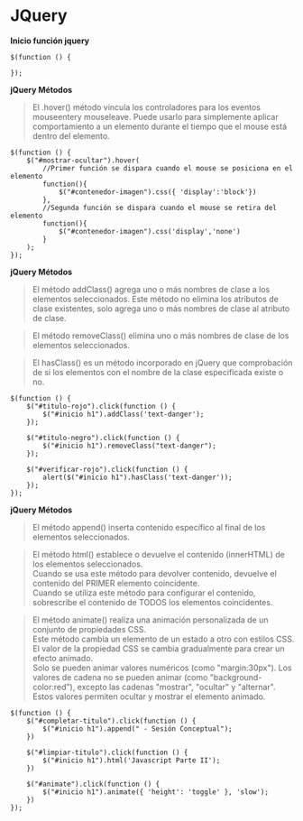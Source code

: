 # JQuery

**Inicio función jquery**  
~~~
$(function () {

});
~~~

**jQuery Métodos**  
>El .hover() método vincula los controladores para los eventos mouseentery mouseleave. Puede usarlo para simplemente aplicar comportamiento a un elemento durante el tiempo que el mouse está dentro del elemento.   

~~~
$(function () {
    $("#mostrar-ocultar").hover(
		//Primer función se dispara cuando el mouse se posiciona en el elemento
		function(){
			$("#contenedor-imagen").css({ 'display':'block'})
		},
		//Segunda función se dispara cuando el mouse se retira del elemento
		function(){
			$("#contenedor-imagen").css('display','none')
		}
	);
});
~~~

**jQuery Métodos**  
>El método addClass() agrega uno o más nombres de clase a los elementos seleccionados.
Este método no elimina los atributos de clase existentes, solo agrega uno o más nombres de clase al atributo de clase.  

>El método removeClass() elimina uno o más nombres de clase de los elementos seleccionados.  

>El hasClass() es un método incorporado en jQuery que comprobación de si los elementos con el nombre de la clase especificada existe o no.  

~~~
$(function () {
    $("#titulo-rojo").click(function () {
        $("#inicio h1").addClass('text-danger');
    });

    $("#titulo-negro").click(function () {
        $("#inicio h1").removeClass("text-danger");
    });

    $("#verificar-rojo").click(function () {
        alert($("#inicio h1").hasClass('text-danger'));
    });
});
~~~

**jQuery Métodos**  
>El método append() inserta contenido específico al final de los elementos seleccionados.   

>El método html() establece o devuelve el contenido (innerHTML) de los elementos seleccionados.  
Cuando se usa este método para devolver contenido, devuelve el contenido del PRIMER elemento coincidente.  
Cuando se utiliza este método para configurar el contenido, sobrescribe el contenido de TODOS los elementos coincidentes.  

>El método animate() realiza una animación personalizada de un conjunto de propiedades CSS.  
Este método cambia un elemento de un estado a otro con estilos CSS. El valor de la propiedad CSS se cambia gradualmente para crear un efecto animado.  
Solo se pueden animar valores numéricos (como "margin:30px"). Los valores de cadena no se pueden animar (como "background-color:red"), excepto las cadenas "mostrar", "ocultar" y "alternar". Estos valores permiten ocultar y mostrar el elemento animado.  

~~~
$(function () {
    $("#completar-titulo").click(function () {
        $("#inicio h1").append(" - Sesión Conceptual");
    })

    $("#limpiar-titulo").click(function () {
        $("#inicio h1").html('Javascript Parte II');
    })

    $("#animate").click(function () {
        $("#inicio h1").animate({ 'height': 'toggle' }, 'slow');
    })
});
~~~